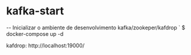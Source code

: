 # kafka-start

--
Inicializar o ambiente de desenvolvimento kafka/zookeper/kafdrop
` $ docker-compose up -d

kafdrop: http://localhost:19000/
